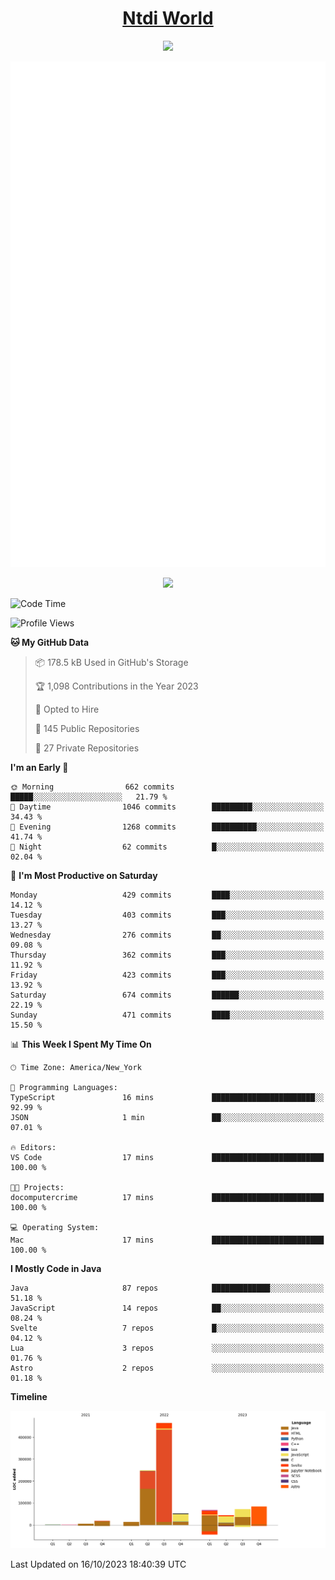 <h1 align="center"><a href="https://www.ntdi.world">Ntdi World</a></h1>
<p align="center">
  <a href="https://github.com/n-tdi"><img src="https://readme-typing-svg.herokuapp.com?lines=FullStack+Developer;Web+Developer;Open-Source+Enthusiast;Java+Developer;Spigot-API%20Developer;&center=true&width=500&height=50"></a>
</p>

<div align="center">
  <img src="/github-metrics.svg"></img>
  
  <img src="https://komarev.com/ghpvc/?username=n-tdi&color=green"></img>
</div>

<!-- May use later.. idk -->
<!-- <a href="http://www.github.com/n-tdi"><img src="https://github-readme-stats.vercel.app/api?username=n-tdi&show_icons=true&hide=&count_private=true&title_color=0891b2&text_color=ffffff&icon_color=0891b2&bg_color=1c1917&hide_border=true&show_icons=true" alt="n-tdi's GitHub stats" /></a> -->

<!--START_SECTION:waka-->
![Code Time](http://img.shields.io/badge/Code%20Time-295%20hrs%2034%20mins-blue)

![Profile Views](http://img.shields.io/badge/Profile%20Views-3-blue)

**🐱 My GitHub Data** 

> 📦 178.5 kB Used in GitHub's Storage 
 > 
> 🏆 1,098 Contributions in the Year 2023
 > 
> 💼 Opted to Hire
 > 
> 📜 145 Public Repositories 
 > 
> 🔑 27 Private Repositories 
 > 
**I'm an Early 🐤** 

```text
🌞 Morning                662 commits         █████░░░░░░░░░░░░░░░░░░░░   21.79 % 
🌆 Daytime                1046 commits        █████████░░░░░░░░░░░░░░░░   34.43 % 
🌃 Evening                1268 commits        ██████████░░░░░░░░░░░░░░░   41.74 % 
🌙 Night                  62 commits          █░░░░░░░░░░░░░░░░░░░░░░░░   02.04 % 
```
📅 **I'm Most Productive on Saturday** 

```text
Monday                   429 commits         ████░░░░░░░░░░░░░░░░░░░░░   14.12 % 
Tuesday                  403 commits         ███░░░░░░░░░░░░░░░░░░░░░░   13.27 % 
Wednesday                276 commits         ██░░░░░░░░░░░░░░░░░░░░░░░   09.08 % 
Thursday                 362 commits         ███░░░░░░░░░░░░░░░░░░░░░░   11.92 % 
Friday                   423 commits         ███░░░░░░░░░░░░░░░░░░░░░░   13.92 % 
Saturday                 674 commits         ██████░░░░░░░░░░░░░░░░░░░   22.19 % 
Sunday                   471 commits         ████░░░░░░░░░░░░░░░░░░░░░   15.50 % 
```


📊 **This Week I Spent My Time On** 

```text
🕑︎ Time Zone: America/New_York

💬 Programming Languages: 
TypeScript               16 mins             ███████████████████████░░   92.99 % 
JSON                     1 min               ██░░░░░░░░░░░░░░░░░░░░░░░   07.01 % 

🔥 Editors: 
VS Code                  17 mins             █████████████████████████   100.00 % 

🐱‍💻 Projects: 
docomputercrime          17 mins             █████████████████████████   100.00 % 

💻 Operating System: 
Mac                      17 mins             █████████████████████████   100.00 % 
```

**I Mostly Code in Java** 

```text
Java                     87 repos            █████████████░░░░░░░░░░░░   51.18 % 
JavaScript               14 repos            ██░░░░░░░░░░░░░░░░░░░░░░░   08.24 % 
Svelte                   7 repos             █░░░░░░░░░░░░░░░░░░░░░░░░   04.12 % 
Lua                      3 repos             ░░░░░░░░░░░░░░░░░░░░░░░░░   01.76 % 
Astro                    2 repos             ░░░░░░░░░░░░░░░░░░░░░░░░░   01.18 % 
```



**Timeline**

![Lines of Code chart](https://raw.githubusercontent.com/n-tdi/n-tdi/main/assets/bar_graph.png)


 Last Updated on 16/10/2023 18:40:39 UTC
<!--END_SECTION:waka-->
